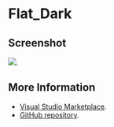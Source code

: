 # Flat_Dark



## Screenshot
![](https://raw.githubusercontent.com/gerane/VSCodeThemes/master/gerane.Theme-Flat_Dark/screenshot.png).


## More Information
* [Visual Studio Marketplace](https://marketplace.visualstudio.com/items/gerane.Theme-FlatDark).
* [GitHub repository](https://github.com/gerane/VSCodeThemes).
